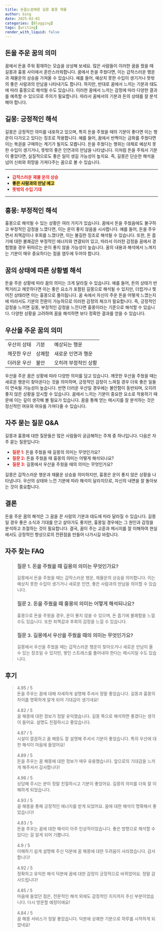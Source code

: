 ```yaml
---
title: 돈줍는꿈해몽 길몽 흉몽 재물
author: bing
date: 2025-02-01
categories: [Blogging]
tags: [writing]
render_with_liquid: false
---
```



<h2 id='돈을 주운 꿈의 의미'>돈을 주운 꿈의 의미</h2>

<p>꿈에서 돈을 주워 횡재하는 모습을 상상해 보세요. 많은 사람들이 이러한 꿈을 꿨을 때 길몽과 흉몽 사이에서 혼란스러워합니다. 꿈에서 돈을 주웠다면, 이는 갑작스러운 행운과 재물운의 상승을 가져올 수 있습니다. 예를 들어, 예상치 못한 수입이 생기거나 뜻밖의 좋은 사람과의 만남을 나타내기도 합니다. 하지만, 반대로 꿈에서 느끼는 기분과 태도에 따라 흉몽으로 해석될 수도 있습니다. 이러한 꿈에서 느끼는 감정에 따라 다양한 결과를 예측할 수 있으므로 주의가 필요합니다. 따라서 꿈에서의 기분과 돈의 상태를 잘 분석해야 합니다.</p>

<h2 id='길몽: 긍정적인 해석'>길몽: 긍정적인 해석</h2>

<p>길몽은 긍정적인 의미를 내포하고 있으며, 특히 돈을 주웠을 때의 기분이 좋다면 이는 행운이 다가오고 있다는 징조로 작용합니다. 예를 들어, 꿈에서 반짝이는 금화를 주웠다면 이는 복권을 구매하는 계기가 될지도 모릅니다. 돈을 주웠다는 행위는 대체로 예상치 못한 수입이 생기거나, 뜻밖의 좋은 인연과의 만남을 나타냅니다. 이처럼 돈을 주워서 기분이 좋았다면, 실질적으로도 좋은 일이 생길 가능성이 높지요. 즉, 길몽은 단순한 해석을 넘어 신뢰와 희망을 가져다주는 꿈으로 볼 수 있습니다.</p>

<hr />

<ul>
    <li><b><span style="color: #ee2323;">갑작스러운 재물 운의 상승</span></b></li>
    <li><b><span style="background-color: #ffe066;">좋은 사람과의 만남 예고</span></b></li>
    <li><b><span style="color: #ee2323;">뜻밖의 수입 기대</span></b></li>
</ul>

<hr />

<h2 id='흉몽: 부정적인 해석'>흉몽: 부정적인 해석</h2>

<p>흉몽으로 해석될 수 있는 상황은 여러 가지가 있습니다. 꿈에서 돈을 주웠음에도 불구하고 부정적인 감정을 느꼈다면, 이는 운이 좋지 않음을 시사합니다. 예를 들어, 돈을 주우면서 죄책감이나 후회를 느꼈다면, 이는 불길한 징조로 해석될 수 있습니다. 또한, 돈 줍기에 대한 불쾌감은 부정적인 에너지와 연결되어 있고, 따라서 이러한 감정을 꿈에서 경험했을 경우 뒤따르는 운이 좋지 않을 가능성이 높습니다. 꿈의 내용과 해석에서 느껴지는 기분이 매우 중요하다는 점을 염두에 두어야 합니다.</p>

<h2 id='꿈의 상태에 따른 상황별 해석'>꿈의 상태에 따른 상황별 해석</h2>

<p>돈을 주운 상황에 따라 꿈의 의미는 크게 달라질 수 있습니다. 예를 들어, 돈의 상태가 반짝거리고 깨끗하다면 이는 좋은 요소가 포함된 길몽으로 해석될 수 있지만, 더럽거나 찢어진 상태라면 이는 흉몽으로 풀이됩니다. 꿈 속에서 자신이 주운 돈을 어떻게 느꼈는지에 따라서도 기분의 전환이 가능하므로 이러한 감정의 체크가 필요합니다. 즉, 긍정적인 감정을 느끼면 길몽, 부정적인 감정을 느낀다면 흉몽이라는 기준으로 해석할 수 있습니다. 다양한 상황을 고려하여 꿈을 해석하면 보다 정확한 결과를 얻을 수 있습니다.</p>

<h2 id='우산을 주운 꿈의 의미'>우산을 주운 꿈의 의미</h2>

<table>
    <tr>
        <td>우산의 상태</td>
        <td>기분</td>
        <td>예상되는 행운</td>
    </tr>
    <tr>
        <td>깨끗한 우산</td>
        <td>상쾌함</td>
        <td>새로운 인연과 행운</td>
    </tr>
    <tr>
        <td>더러운 우산</td>
        <td>불안</td>
        <td>오히려 부정적인 상황</td>
    </tr>
</table>

<p>우산을 주운 꿈은 상황에 따라 다양한 의미를 담고 있습니다. 깨끗한 우산을 주웠을 때는 새로운 행운이 찾아온다는 것을 의미하며, 긍정적인 감정이 느껴질 경우 더욱 좋은 일들이 연속될 가능성이 높습니다. 반면 더러운 우산일 경우에는 불안함이 동반되며, 오히려 좋지 않은 상황을 암시할 수 있습니다. 꿈에서 느끼는 기분이 중요한 요소로 작용하기 때문에 이는 깊이 생각해 볼 필요가 있습니다. 꿈을 통해 얻는 메시지를 잘 분석하는 것은 정신적인 여유와 여유를 가져다줄 수 있습니다.</p>

<h2 id='자주 묻는 질문 Q&A'>자주 묻는 질문 Q&A</h2>

<p>길몽과 흉몽에 대한 질문들은 많은 사람들이 궁금해하는 주제 중 하나입니다. 다음은 자주 묻는 질문입니다:</p>

<ul>
    <li><b><span style="color: #ee2323;">질문 1:</span></b> 돈을 주웠을 때 길몽의 의미는 무엇인가요?</li>
    <li><b><span style="color: #ee2323;">질문 2:</span></b> 돈을 주웠을 때 흉몽의 의미는 어떻게 해석되나요?</li>
    <li><b><span style="color: #ee2323;">질문 3:</span></b> 길몽에서 우산을 주웠을 때의 의미는 무엇인가요?</li>
</ul>

<p>길몽은 갑작스러운 행운과 재물운 상승을 의미하지만, 흉몽은 운이 좋지 않은 상황을 나타냅니다. 우산의 상태와 느낀 기분에 따라 해석이 달라지므로, 자신의 내면을 잘 돌아보는 것이 중요합니다.</p>

<h2 id='결론'>결론</h2>

<p>돈을 주운 꿈의 해석은 그 꿈을 꾼 사람의 기분과 태도에 따라 달라질 수 있습니다. 길몽일 경우 좋은 소식과 기대를 안고 살아가도 좋지만, 흉몽일 경우에는 그 원인과 감정을 분석하고 조절하는 것이 필요합니다. 결국, 꿈이 주는 교훈과 메시지를 잘 이해하여 현실에서도 긍정적인 향상으로의 전환점을 만들어 나가시길 바랍니다.</p>


<h2 id='자주_찾는_FAQ'>자주 찾는 FAQ</h2>
<div itemscope="" itemtype="https://schema.org/FAQPage"> 
<blockquote> 
<div itemscope="" itemprop="mainEntity" itemtype="https://schema.org/Question"> 
<h3 itemprop="name">질문 1. 돈을 주웠을 때 길몽의 의미는 무엇인가요?</h3> 
<div itemscope="" itemprop="acceptedAnswer" itemtype="https://schema.org/Answer"> 
<span itemprop="text"> 
<p>길몽에서 돈을 주웠을 때는 갑작스러운 행운, 재물운의 상승을 의미합니다. 이는 예상치 못한 수입이 생기거나 새로운 인연, 좋은 사람과의 만남을 의미할 수 있습니다.</p> 
</span> 
</div> 
</div> 
<div itemscope="" itemprop="mainEntity" itemtype="https://schema.org/Question"> 
<h3 itemprop="name">질문 2. 돈을 주웠을 때 흉몽의 의미는 어떻게 해석되나요?</h3> 
<div itemscope="" itemprop="acceptedAnswer" itemtype="https://schema.org/Answer"> 
<span itemprop="text"> 
<p>흉몽으로 돈을 주웠을 경우, 운이 좋지 않을 수 있으며, 돈 줍기에 불쾌함을 느낄 수도 있습니다. 또한 죄책감과 후회의 감정을 느낄 수 있습니다.</p> 
</span> 
</div> 
</div> 
<div itemscope="" itemprop="mainEntity" itemtype="https://schema.org/Question"> 
<h3 itemprop="name">질문 3. 길몽에서 우산을 주웠을 때의 의미는 무엇인가요?</h3> 
<div itemscope="" itemprop="acceptedAnswer" itemtype="https://schema.org/Answer"> 
<span itemprop="text"> 
<p>길몽에서 우산을 주웠을 때는 갑작스러운 행운이 찾아오거나 새로운 만남이 올 수 있는 징조일 수 있지만, 쌓인 스트레스를 풀어내야 한다는 메시지일 수도 있습니다.</p> 
</span> 
</div> 
</div> 
</blockquote> 
</div>
<h2 id='후기'>후기</h2>
<div itemscope itemtype="https://schema.org/Product">
  <blockquote>
  <div itemprop="review" itemscope itemtype="https://schema.org/Review">
      <div itemprop="reviewRating" itemscope itemtype="https://schema.org/Rating"> <span itemprop="ratingValue">4.95</span> / <span itemprop="bestRating">5</span> </div>
      <span itemprop="reviewBody">돈을 주우는 꿈에 대해 자세하게 설명해 주셔서 정말 좋았습니다. 길몽과 흉몽의 차이를 명확하게 알게 되어 기대감이 생기네요!</span>
  </div>
  <br>
  <div itemprop="review" itemscope itemtype="https://schema.org/Review">
      <div itemprop="reviewRating" itemscope itemtype="https://schema.org/Rating"> <span itemprop="ratingValue">4.82</span> / <span itemprop="bestRating">5</span> </div>
      <span itemprop="reviewBody">꿈 해몽에 대한 정보가 정말 유익했습니다. 길몽 쪽으로 해석하면 좋겠다는 생각이 들어요. 설명도 친절하시고 좋았습니다.</span>
  </div>
  <br>
  <div itemprop="review" itemscope itemtype="https://schema.org/Review">
      <div itemprop="reviewRating" itemscope itemtype="https://schema.org/Rating"> <span itemprop="ratingValue">4.87</span> / <span itemprop="bestRating">5</span> </div>
      <span itemprop="reviewBody">시설이 깔끔하고 꿈 해몽도 잘 설명해 주셔서 기분이 좋았습니다. 특히 우산에 대한 해석이 마음에 들었어요!</span>
  </div>
  <br>
  <div itemprop="review" itemscope itemtype="https://schema.org/Review">
      <div itemprop="reviewRating" itemscope itemtype="https://schema.org/Rating"> <span itemprop="ratingValue">4.89</span> / <span itemprop="bestRating">5</span> </div>
      <span itemprop="reviewBody">돈을 주우는 꿈 해몽에 대한 정보가 매우 유용했습니다. 앞으로의 기대감을 느끼게 해주셔서 감사합니다!</span>
  </div>
  <br>
  <div itemprop="review" itemscope itemtype="https://schema.org/Review">
      <div itemprop="reviewRating" itemscope itemtype="https://schema.org/Rating"> <span itemprop="ratingValue">4.96</span> / <span itemprop="bestRating">5</span> </div>
      <span itemprop="reviewBody">상담해 주시는 분이 정말 친절하시고 기분이 좋았어요. 길몽의 의미를 더욱 잘 이해하게 되었습니다.</span>
  </div>
  <br>
  <div itemprop="review" itemscope itemtype="https://schema.org/Review">
      <div itemprop="reviewRating" itemscope itemtype="https://schema.org/Rating"> <span itemprop="ratingValue">4.93</span> / <span itemprop="bestRating">5</span> </div>
      <span itemprop="reviewBody">꿈 해몽을 통해 긍정적인 에너지를 받게 되었어요. 꿈에 대한 해석이 명확해서 좋았습니다!</span>
  </div>
  <br>
  <div itemprop="review" itemscope itemtype="https://schema.org/Review">
      <div itemprop="reviewRating" itemscope itemtype="https://schema.org/Rating"> <span itemprop="ratingValue">4.83</span> / <span itemprop="bestRating">5</span> </div>
      <span itemprop="reviewBody">돈을 주우는 꿈에 대한 해석이 아주 인상적이었습니다. 좋은 방향으로 해석할 수 있다는 걸 알게 되어 기쁩니다.</span>
  </div>
  <br>
  <div itemprop="review" itemscope itemtype="https://schema.org/Review">
      <div itemprop="reviewRating" itemscope itemtype="https://schema.org/Rating"> <span itemprop="ratingValue">4.9</span> / <span itemprop="bestRating">5</span> </div>
      <span itemprop="reviewBody">이해하기 쉽게 설명해 주신 덕분에 꿈 해몽에 대한 두려움이 사라졌습니다. 감사합니다!</span>
  </div>
  <br>
  <div itemprop="review" itemscope itemtype="https://schema.org/Review">
      <div itemprop="reviewRating" itemscope itemtype="https://schema.org/Rating"> <span itemprop="ratingValue">4.92</span> / <span itemprop="bestRating">5</span> </div>
      <span itemprop="reviewBody">정확하고 유익한 해석 덕분에 꿈에 대한 감정이 긍정적으로 바뀌었어요. 정말 감사드립니다!</span>
  </div>
  <br>
  <div itemprop="review" itemscope itemtype="https://schema.org/Review">
      <div itemprop="reviewRating" itemscope itemtype="https://schema.org/Rating"> <span itemprop="ratingValue">4.85</span> / <span itemprop="bestRating">5</span> </div>
      <span itemprop="reviewBody">마음에 들었던 점은, 전문적인 해석 외에도 감정적인 지지까지 주신 부분이었습니다. 다시 방문할 예정이에요!</span>
  </div>
  <br>
  <div itemprop="review" itemscope itemtype="https://schema.org/Review">
      <div itemprop="reviewRating" itemscope itemtype="https://schema.org/Rating"> <span itemprop="ratingValue">4.84</span> / <span itemprop="bestRating">5</span> </div>
      <span itemprop="reviewBody">꿈 해몽 서비스가 정말 좋았습니다. 덕분에 상쾌한 기분으로 하루를 시작하게 되었네요!</span>
  </div>
  </blockquote>
</div>
